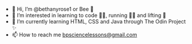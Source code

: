 - 👋 Hi, I’m @bethanyrose1 or Bee 🐝
- 👀 I’m interested in learning to code 👩‍💻, running 🏃‍♀️ and lifting 💪
- 🌱 I’m currently learning HTML, CSS and Java through The Odin Project ✨
- 📫 How to reach me bpsciencelessons@gmail.com

<!---
bethanyrose1/bethanyrose1 is a ✨ special ✨ repository because its `README.md` (this file) appears on your GitHub profile.
You can click the Preview link to take a look at your changes.
--->
